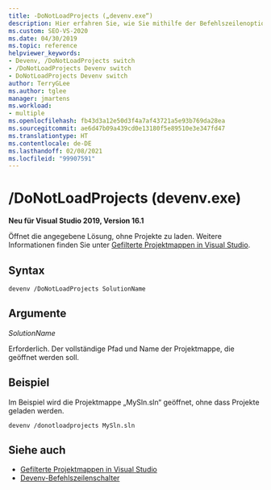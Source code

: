 ```yaml
---
title: -DoNotLoadProjects („devenv.exe“)
description: Hier erfahren Sie, wie Sie mithilfe der Befehlszeilenoption „DoNotLoadProjects“ die angegebene Projektmappe öffnen, ohne Projekte zu laden.
ms.custom: SEO-VS-2020
ms.date: 04/30/2019
ms.topic: reference
helpviewer_keywords:
- Devenv, /DoNotLoadProjects switch
- /DoNotLoadProjects Devenv switch
- DoNotLoadProjects Devenv switch
author: TerryGLee
ms.author: tglee
manager: jmartens
ms.workload:
- multiple
ms.openlocfilehash: fb43d3a12e50d3f4a7af43721a5e93b769da28ea
ms.sourcegitcommit: ae6d47b09a439cd0e13180f5e89510e3e347fd47
ms.translationtype: HT
ms.contentlocale: de-DE
ms.lasthandoff: 02/08/2021
ms.locfileid: "99907591"
---
```

# <a name="donotloadprojects-devenvexe"></a>/DoNotLoadProjects (devenv.exe)

**Neu für Visual Studio 2019, Version 16.1**

Öffnet die angegebene Lösung, ohne Projekte zu laden. Weitere Informationen finden Sie unter [Gefilterte Projektmappen in Visual Studio](../filtered-solutions.md).

## <a name="syntax"></a>Syntax

```shell
devenv /DoNotLoadProjects SolutionName
```

## <a name="arguments"></a>Argumente

*SolutionName*

Erforderlich. Der vollständige Pfad und Name der Projektmappe, die geöffnet werden soll.

## <a name="example"></a>Beispiel

Im Beispiel wird die Projektmappe „MySln.sln“ geöffnet, ohne dass Projekte geladen werden.

```shell
devenv /donotloadprojects MySln.sln
```

## <a name="see-also"></a>Siehe auch

- [Gefilterte Projektmappen in Visual Studio](../filtered-solutions.md)
- [Devenv-Befehlszeilenschalter](../../ide/reference/devenv-command-line-switches.md)
